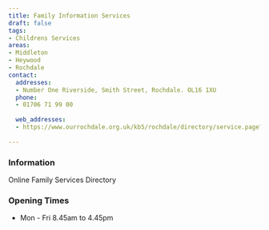 ```yaml
---
title: Family Information Services
draft: false
tags:
- Childrens Services
areas:
- Middleton
- Heywood
- Rochdale
contact:
  addresses:
  - Number One Riverside, Smith Street, Rochdale. OL16 1XU
  phone:
  - 01706 71 99 00
  
  web_addresses:
  - https://www.ourrochdale.org.uk/kb5/rochdale/directory/service.page?id=EcjSw10viws
    
---
```


### Information
Online Family Services Directory


### Opening Times
* Mon - Fri  8.45am to 4.45pm

